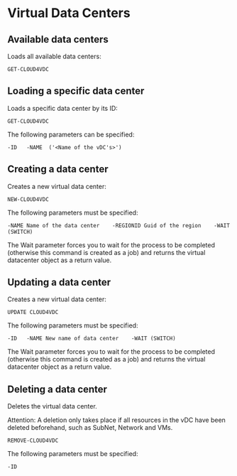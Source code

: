# Virtual Data Centers

## Available data centers 

Loads all available data centers: 

`GET-CLOUD4VDC`

## Loading a specific data center 

Loads a specific data center by its ID: 

`GET-CLOUD4VDC`

The following parameters can be specified: 

`-ID  
-NAME  ('<Name of the vDC's>')`

## Creating a data center 

Creates a new virtual data center: 

`NEW-CLOUD4VDC`

The following parameters must be specified:

`-NAME Name of the data center   
-REGIONID Guid of the region   
-WAIT (SWITCH)`

The Wait parameter forces you to wait for the process to be completed \(otherwise this command is created as a job\) and returns the virtual datacenter object as a return value. 

## Updating a data center 

Creates a new virtual data center: 

`UPDATE CLOUD4VDC`

The following parameters must be specified:

`-ID  
-NAME New name of data center   
-WAIT (SWITCH)`

The Wait parameter forces you to wait for the process to be completed \(otherwise this command is created as a job\) and returns the virtual datacenter object as a return value.

## Deleting a data center 

Deletes the virtual data center. 

Attention: A deletion only takes place if all resources in the vDC have been deleted beforehand, such as SubNet, Network and VMs.

`REMOVE-CLOUD4VDC`

The following parameters must be specified: 

`-ID`



